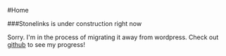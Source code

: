 #Home

###Stonelinks is under construction right now

Sorry. I'm in the process of migrating it away from wordpress. Check out [github](https://github.com/Stonelinks/stonelinks.org) to see my progress!

